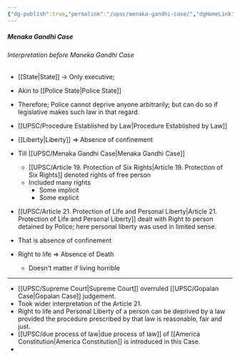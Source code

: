 ```yaml
---
{"dg-publish":true,"permalink":"/upsc/menaka-gandhi-case/","dgHomeLink":true,"dgPassFrontmatter":false}
---
```


##### Menaka Gandhi Case
###### Interpretation before Maneka Gandhi Case 
- [[State|State]] -> Only executive; 
- Akin to [[Police State|Police State]]
- Therefore; Police cannot deprive anyone arbitrarily; but can do so if legislative makes such law in that regard. 
- [[UPSC/Procedure Established by Law|Procedure Established by Law]]
- [[Liberty|Liberty]] => Absence of confinement 
- Till [[UPSC/Menaka Gandhi Case|Menaka Gandhi Case]] 
	- [[UPSC/Article 19. Protection of Six Rights|Article 19. Protection of Six Rights]] denoted rights of free person
	- Included many rights 
		- Some implicit 
		- Some explicit 

- [[UPSC/Article 21. Protection of Life and Personal Liberty|Article 21. Protection of Life and Personal Liberty]] dealt with Right to person detained by Police; here personal liberty was used in limited sense. 
- That is absence of confinement 
- Right to life => Absence of Death 
	- Doesn't matter if living horrible 

---

- [[UPSC/Supreme Court|Supreme Court]] overruled [[UPSC/Gopalan Case|Gopalan Case]] judgement. 
- Took wider interpretation of the Article 21. 
- Right to life and Personal Liberty of a person can be deprived by a law provided the procedure prescribed by that law is reasonable, fair and just. 
- [[UPSC/due process of law|due process of law]] of [[America Constitution|America Constitution]] is introduced in this Case.
- 